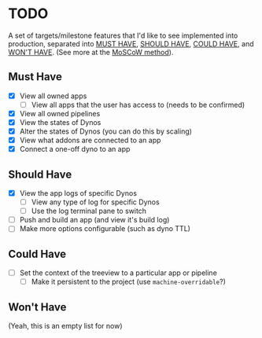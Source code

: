 # TODO

A set of targets/milestone features that I'd like to see implemented into production, separated into [MUST HAVE](#must-have), [SHOULD HAVE](#should-have), [COULD HAVE](#could-have), and [WON'T HAVE](#wont-have). (See more at the [MoSCoW method](https://en.wikipedia.org/wiki/MoSCoW_method)).

## Must Have

- [x] View all owned apps
  - [ ] View all apps that the user has access to (needs to be confirmed)
- [x] View all owned pipelines
- [x] View the states of Dynos
- [x] Alter the states of Dynos (you can do this by scaling)
- [x] View what addons are connected to an app
- [x] Connect a one-off dyno to an app

## Should Have

- [x] View the app logs of specific Dynos
  - [ ] View any type of log for specific Dynos
  - [ ] Use the log terminal pane to switch
- [ ] Push and build an app (and view it's build log)
- [ ] Make more options configurable (such as dyno TTL)

## Could Have

- [ ] Set the context of the treeview to a particular app or pipeline
  - [ ] Make it persistent to the project (use `machine-overridable`?)

## Won't Have

(Yeah, this is an empty list for now)
